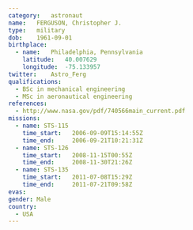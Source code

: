 ```yaml
---
category:	astronaut
name:	FERGUSON, Christopher J.
type:	military
dob:	1961-09-01
birthplace:
  - name:	Philadelphia, Pennsylvania
    latitude:	40.007629
    longitude:	-75.133957
twitter:	Astro_Ferg
qualifications:
  - BSc in mechanical engineering
  - MSc in aeronautical engineering
references:
  - http://www.nasa.gov/pdf/740566main_current.pdf
missions:
  - name: STS-115
    time_start:   2006-09-09T15:14:55Z
    time_end:     2006-09-21T10:21:31Z
  - name: STS-126
    time_start:   2008-11-15T00:55Z
    time_end:     2008-11-30T21:26Z
  - name: STS-135
    time_start:   2011-07-08T15:29Z
    time_end:     2011-07-21T09:58Z
evas:
gender:	Male
country:
  - USA
---
```

